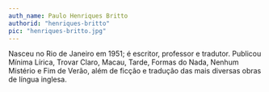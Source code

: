 ```yaml
---
auth_name: Paulo Henriques Britto
authorid: "henriques-britto"
pic: "henriques-britto.jpg"
---
```


Nasceu no Rio de Janeiro em 1951; é escritor, professor e tradutor. Publicou Mínima Lírica, Trovar Claro,
Macau, Tarde, Formas do Nada, Nenhum Mistério e Fim de Verão, além de ficção e tradução das mais diversas obras
de língua inglesa.